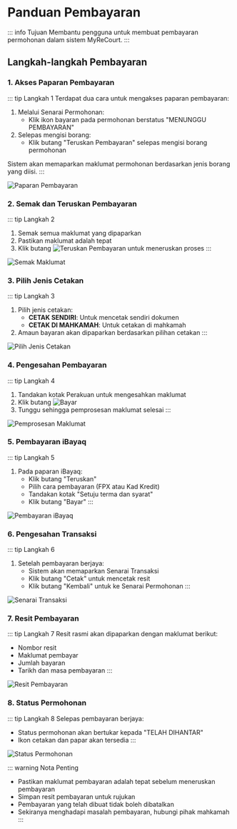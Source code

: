 # Panduan Pembayaran

::: info Tujuan
Membantu pengguna untuk membuat pembayaran permohonan dalam sistem MyReCourt.
:::

## Langkah-langkah Pembayaran

### 1. Akses Paparan Pembayaran

::: tip Langkah 1
Terdapat dua cara untuk mengakses paparan pembayaran:
1. Melalui Senarai Permohonan:
   - Klik ikon bayaran pada permohonan berstatus "MENUNGGU PEMBAYARAN"
2. Selepas mengisi borang:
   - Klik butang "Teruskan Pembayaran" selepas mengisi borang permohonan

Sistem akan memaparkan maklumat permohonan berdasarkan jenis borang yang diisi.
:::

![Paparan Pembayaran](./image/pembayaran/image1.png)

### 2. Semak dan Teruskan Pembayaran

::: tip Langkah 2
1. Semak semua maklumat yang dipaparkan
2. Pastikan maklumat adalah tepat
3. Klik butang ![Teruskan Pembayaran](./image/pembayaran/image2.png) untuk meneruskan proses
:::

![Semak Maklumat](./image/pembayaran/image3.png)

### 3. Pilih Jenis Cetakan

::: tip Langkah 3
1. Pilih jenis cetakan:
   - **CETAK SENDIRI**: Untuk mencetak sendiri dokumen
   - **CETAK DI MAHKAMAH**: Untuk cetakan di mahkamah
2. Amaun bayaran akan dipaparkan berdasarkan pilihan cetakan
:::

![Pilih Jenis Cetakan](./image/pembayaran/image4.png)

### 4. Pengesahan Pembayaran

::: tip Langkah 4
1. Tandakan kotak Perakuan untuk mengesahkan maklumat
2. Klik butang ![Bayar](./image/pembayaran/image5.png)
3. Tunggu sehingga pemprosesan maklumat selesai
:::

![Pemprosesan Maklumat](./image/pembayaran/image6.png)

### 5. Pembayaran iBayaq

::: tip Langkah 5
1. Pada paparan iBayaq:
   - Klik butang "Teruskan"
   - Pilih cara pembayaran (FPX atau Kad Kredit)
   - Tandakan kotak "Setuju terma dan syarat"
   - Klik butang "Bayar"
:::

![Pembayaran iBayaq](./image/pembayaran/image7.png)

### 6. Pengesahan Transaksi

::: tip Langkah 6
1. Setelah pembayaran berjaya:
   - Sistem akan memaparkan Senarai Transaksi
   - Klik butang "Cetak" untuk mencetak resit
   - Klik butang "Kembali" untuk ke Senarai Permohonan
:::

![Senarai Transaksi](./image/pembayaran/image8.png)

### 7. Resit Pembayaran

::: tip Langkah 7
Resit rasmi akan dipaparkan dengan maklumat berikut:
- Nombor resit
- Maklumat pembayar
- Jumlah bayaran
- Tarikh dan masa pembayaran
:::

![Resit Pembayaran](./image/pembayaran/image9.png)

### 8. Status Permohonan

::: tip Langkah 8
Selepas pembayaran berjaya:
- Status permohonan akan bertukar kepada "TELAH DIHANTAR"
- Ikon cetakan dan papar akan tersedia
:::

![Status Permohonan](./image/pembayaran/image10.png)

::: warning Nota Penting
- Pastikan maklumat pembayaran adalah tepat sebelum meneruskan pembayaran
- Simpan resit pembayaran untuk rujukan
- Pembayaran yang telah dibuat tidak boleh dibatalkan
- Sekiranya menghadapi masalah pembayaran, hubungi pihak mahkamah
::: 